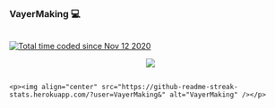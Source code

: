 ### VayerMaking :computer:


<head>
  <style>
    .container{
      display: flex;
      flex-direction: column;
      justify-content: center;
    }
  </style>
</head> 
<body>
   <br><a href="https://wakatime.com/@65f1bd92-64be-4878-b26a-8dbc49371590"><img src="https://wakatime.com/badge/user/65f1bd92-64be-4878-b26a-8dbc49371590.svg"     alt="Total time coded since Nov 12 2020" /></a></br>

  <div class="container">
    <p align="center">
      <img src="https://github-readme-stats.vercel.app/api?username=VayerMaking&show_icons=true&theme=synthwave&include_all_commits=true"> 
    </p>

    <p><img align="center" src="https://github-readme-streak-stats.herokuapp.com/?user=VayerMaking&" alt="VayerMaking" /></p>
    
  <div>
</body>
  
<!-- <p align="center">
  <img src="https://github-readme-stats.vercel.app/api/top-langs/?username=VayerMaking&layout=compact&theme=yeblu&exclude_repo=hacktuesthundersystem,HackTUES_8b_22_martin_vayer,hacktues_preparation,hello-world"> 
  <img src="https://github-readme-stats.vercel.app/api/wakatime?username=VayerMaking&theme=yeblu"> 
</p> -->
<!-- 
<p align="center">
  <img alt="my atom theme" src="https://github-readme-stats.vercel.app/api/pin/?username=VayerMaking&repo=vayers-atom-theme&theme=vision-friendly-dark"> 
  <img alt="school stuff" src="https://github-readme-stats.vercel.app/api/pin/?username=VayerMaking&repo=elsys2020-2021&theme=vision-friendly-dark"> 
  <img src="https://github-readme-stats.vercel.app/api/pin/?username=VayerMaking&repo=elu4&theme=monokai"> 
  <img src="https://github-readme-stats.vercel.app/api/pin/?username=VayerMaking&repo=cloudsinmagenta&theme=monokai"> 
  <img src="https://github-readme-stats.vercel.app/api/pin/?username=VayerMaking&repo=vayermakingsbot&theme=maroongold"> 
  <img src="https://github-readme-stats.vercel.app/api/pin/?username=VayerMaking&repo=elixir_course&theme=maroongold"> 
  <img src="https://github-readme-stats.vercel.app/api/pin/?username=VayerMaking&repo=djitelloPi&theme=monokai">
  <img src="https://github-readme-stats.vercel.app/api/pin/?username=VayerMaking&repo=mh18automation&theme=monokai">
  
</p> -->
